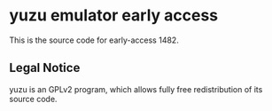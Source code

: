 yuzu emulator early access
=============

This is the source code for early-access 1482.

## Legal Notice

yuzu is an GPLv2 program, which allows fully free redistribution of its source code.